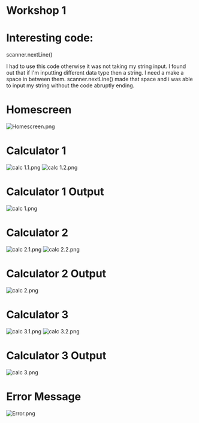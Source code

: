# Workshop 1

# Interesting code:
scanner.nextLine()

I had to use this code otherwise it was not taking my string input. I found out that if I'm inputting different data type then a string. I need a make a space in between them. scanner.nextLine() made that space and i was able to input my string without the code abruptly ending. 

# Homescreen
![Homescreen.png](Homescreen.png)
# Calculator 1
![calc 1.1.png](calc%201.1.png)
![calc 1.2.png](calc%201.2.png)
# Calculator 1 Output
![calc 1.png](calc%201.png)
# Calculator 2
![calc 2.1.png](calc%202.1.png)
![calc 2.2.png](calc%202.2.png)
# Calculator 2 Output
![calc 2.png](calc%202.png)
# Calculator 3
![calc 3.1.png](calc%203.1.png)
![calc 3.2.png](calc%203.2.png)
# Calculator 3 Output
![calc 3.png](calc%203.png)
# Error Message
![Error.png](Error.png)
